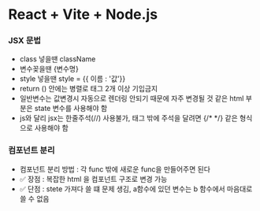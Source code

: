 # React + Vite + Node.js

### JSX 문법 
- class 넣을땐 className
- 변수꽂을땐 {변수명}
- style 넣을땐 style = {{ 이름 : '값'}}
- return () 안에는 병렬로 태그 2개 이상 기입금지 
- 일반변수는 값변경시 자동으로 렌더링 안되기 때문에 자주 변경될 것 같은 html 부분은 state 변수를 사용해야 함
- js와 달리 jsx는 한줄주석(//) 사용불가, 태그 밖에 주석을 달려면 {/* */} 같은 형식으로 사용해야 함 


### 컴포넌트 분리
- 컴포넌트 분리 방법 : 각 func 밖에 새로운 func을 만들어주면 된다
- ✅ 장점 : 복잡한 html 을 컴포넌트 구조로 변경 가능
- ✅ 단점 : stete 가져다 쓸 떄 문제 생김, a함수에 있던 변수는 b 함수에서 마음대로 쓸 수 없음 
